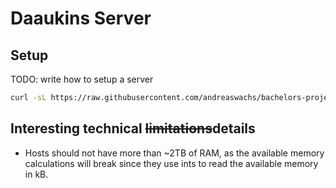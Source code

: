 # Daaukins Server

## Setup

TODO: write how to setup a server

``` sh
curl -sL https://raw.githubusercontent.com/andreaswachs/bachelors-project/feature/main/daaukins/server/initial_setup.sh | sh
```



## Interesting technical ~~limitations~~details

- Hosts should not have more than ~2TB of RAM, as the available memory calculations will break since they use ints to read the available memory in kB.

